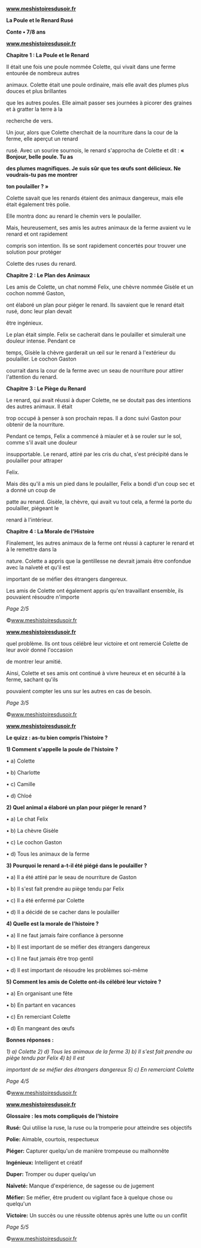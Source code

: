 ﻿<a name="br1"></a> 

**www.meshistoiresdusoir.fr**

**La Poule et le Renard Rusé**

**Conte • 7/8 ans**



<a name="br2"></a> 

**www.meshistoiresdusoir.fr**

**Chapitre 1 : La Poule et le Renard**

Il était une fois une poule nommée Colette, qui vivait dans une ferme entourée de nombreux autres

animaux. Colette était une poule ordinaire, mais elle avait des plumes plus douces et plus brillantes

que les autres poules. Elle aimait passer ses journées à picorer des graines et à gratter la terre à la

recherche de vers.

Un jour, alors que Colette cherchait de la nourriture dans la cour de la ferme, elle aperçut un renard

rusé. Avec un sourire sournois, le renard s'approcha de Colette et dit : **« Bonjour, belle poule. Tu as**

**des plumes magnifiques. Je suis sûr que tes œufs sont délicieux. Ne voudrais-tu pas me montrer**

**ton poulailler ? »**

Colette savait que les renards étaient des animaux dangereux, mais elle était également très polie.

Elle montra donc au renard le chemin vers le poulailler.

Mais, heureusement, ses amis les autres animaux de la ferme avaient vu le renard et ont rapidement

compris son intention. Ils se sont rapidement concertés pour trouver une solution pour protéger

Colette des ruses du renard.

**Chapitre 2 : Le Plan des Animaux**

Les amis de Colette, un chat nommé Felix, une chèvre nommée Gisèle et un cochon nommé Gaston,

ont élaboré un plan pour piéger le renard. Ils savaient que le renard était rusé, donc leur plan devait

être ingénieux.

Le plan était simple. Felix se cacherait dans le poulailler et simulerait une douleur intense. Pendant ce

temps, Gisèle la chèvre garderait un œil sur le renard à l'extérieur du poulailler. Le cochon Gaston

courrait dans la cour de la ferme avec un seau de nourriture pour attirer l'attention du renard.

**Chapitre 3 : Le Piège du Renard**

Le renard, qui avait réussi à duper Colette, ne se doutait pas des intentions des autres animaux. Il était

trop occupé à penser à son prochain repas. Il a donc suivi Gaston pour obtenir de la nourriture.

Pendant ce temps, Felix a commencé à miauler et à se rouler sur le sol, comme s'il avait une douleur

insupportable. Le renard, attiré par les cris du chat, s'est précipité dans le poulailler pour attraper

Felix.

Mais dès qu'il a mis un pied dans le poulailler, Felix a bondi d'un coup sec et a donné un coup de

patte au renard. Gisèle, la chèvre, qui avait vu tout cela, a fermé la porte du poulailler, piégeant le

renard à l'intérieur.

**Chapitre 4 : La Morale de l'Histoire**

Finalement, les autres animaux de la ferme ont réussi à capturer le renard et à le remettre dans la

nature. Colette a appris que la gentillesse ne devrait jamais être confondue avec la naïveté et qu'il est

important de se méfier des étrangers dangereux.

Les amis de Colette ont également appris qu'en travaillant ensemble, ils pouvaient résoudre n'importe

*Page 2/5*

©www.meshistoiresdusoir.fr



<a name="br3"></a> 

**www.meshistoiresdusoir.fr**

quel problème. Ils ont tous célébré leur victoire et ont remercié Colette de leur avoir donné l'occasion

de montrer leur amitié.

Ainsi, Colette et ses amis ont continué à vivre heureux et en sécurité à la ferme, sachant qu'ils

pouvaient compter les uns sur les autres en cas de besoin.

*Page 3/5*

©www.meshistoiresdusoir.fr



<a name="br4"></a> 

**www.meshistoiresdusoir.fr**

**Le quizz : as-tu bien compris l'histoire ?**

**1) Comment s'appelle la poule de l'histoire ?**

• a) Colette

• b) Charlotte

• c) Camille

• d) Chloé

**2) Quel animal a élaboré un plan pour piéger le renard ?**

• a) Le chat Felix

• b) La chèvre Gisèle

• c) Le cochon Gaston

• d) Tous les animaux de la ferme

**3) Pourquoi le renard a-t-il été piégé dans le poulailler ?**

• a) Il a été attiré par le seau de nourriture de Gaston

• b) Il s'est fait prendre au piège tendu par Felix

• c) Il a été enfermé par Colette

• d) Il a décidé de se cacher dans le poulailler

**4) Quelle est la morale de l'histoire ?**

• a) Il ne faut jamais faire confiance à personne

• b) Il est important de se méfier des étrangers dangereux

• c) Il ne faut jamais être trop gentil

• d) Il est important de résoudre les problèmes soi-même

**5) Comment les amis de Colette ont-ils célébré leur victoire ?**

• a) En organisant une fête

• b) En partant en vacances

• c) En remerciant Colette

• d) En mangeant des œufs

**Bonnes réponses :**

*1) a) Colette 2) d) Tous les animaux de la ferme 3) b) Il s'est fait prendre au piège tendu par Felix 4) b) Il est*

*important de se méfier des étrangers dangereux 5) c) En remerciant Colette*

*Page 4/5*

©www.meshistoiresdusoir.fr



<a name="br5"></a> 

**www.meshistoiresdusoir.fr**

**Glossaire : les mots compliqués de l'histoire**

**Rusé:** Qui utilise la ruse, la ruse ou la tromperie pour atteindre ses objectifs

**Polie:** Aimable, courtois, respectueux

**Piéger:** Capturer quelqu'un de manière trompeuse ou malhonnête

**Ingénieux:** Intelligent et créatif

**Duper:** Tromper ou duper quelqu'un

**Naïveté:** Manque d'expérience, de sagesse ou de jugement

**Méfier:** Se méfier, être prudent ou vigilant face à quelque chose ou quelqu'un

**Victoire:** Un succès ou une réussite obtenus après une lutte ou un conflit

*Page 5/5*

©www.meshistoiresdusoir.fr

